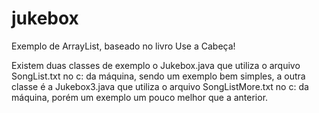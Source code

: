 jukebox
=======

Exemplo de ArrayList, baseado no livro Use a Cabeça!

Existem duas classes de exemplo o Jukebox.java que utiliza o arquivo SongList.txt no c: da máquina, sendo um exemplo 
bem simples, a outra classe é a Jukebox3.java que utiliza o arquivo SongListMore.txt no c: da máquina, porém um 
exemplo um pouco melhor que a anterior.



